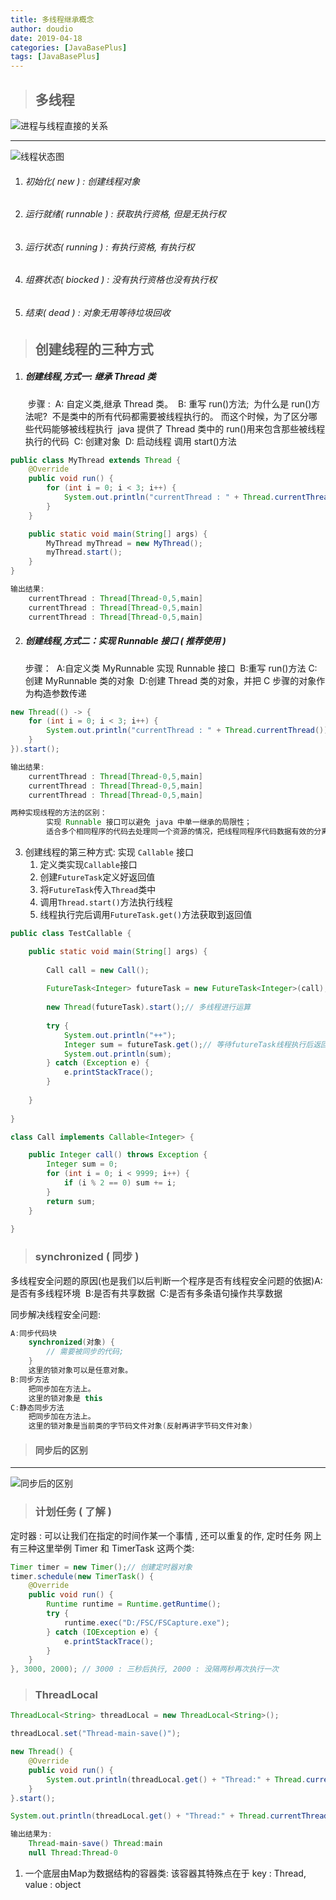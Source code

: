 ```yaml
---
title: 多线程继承概念
author: doudio
date: 2019-04-18
categories: [JavaBasePlus]
tags: [JavaBasePlus]
---
```


> ## 多线程

![进程与线程直接的关系](https://raw.githubusercontent.com/doudio/note/master/JavaBasePlus/img/CourseAndThread.png)

---

![线程状态图](https://raw.githubusercontent.com/doudio/note/master/JavaBasePlus/img/AlibaibaiThreadState.png)

1. ###### 初始化( new ) : 创建线程对象

2. ###### 运行就绪( runnable ) : 获取执行资格, 但是无执行权

3. ###### 运行状态( running ) : 有执行资格, 有执行权

4. ###### 组赛状态( biocked ) : 没有执行资格也没有执行权

5. ###### 结束( dead ) : 对象无用等待垃圾回收



> ## 创建线程的三种方式

1. ##### 创建线程,方式一: 继承 Thread 类

   ​	步骤 : 
   ​		A: 自定义类,继承 Thread 类。
   ​		B: 重写 run()方法;
   ​			为什么是 run()方法呢?
   ​			不是类中的所有代码都需要被线程执行的。
   ​			而这个时候，为了区分哪些代码能够被线程执行
   ​			java 提供了 Thread 类中的 run()用来包含那些被线程执行的代码
   ​		C: 创建对象
   ​		D: 启动线程 调用 start()方法

``` java
public class MyThread extends Thread {
	@Override
	public void run() {
   		for (int i = 0; i < 3; i++) {
   			System.out.println("currentThread : " + Thread.currentThread());
   		}
   	}

   	public static void main(String[] args) {
   		MyThread myThread = new MyThread();
   		myThread.start();
	}
}
```

``` java
输出结果: 
	currentThread : Thread[Thread-0,5,main]
	currentThread : Thread[Thread-0,5,main]
	currentThread : Thread[Thread-0,5,main]
```

2. ##### 创建线程,方式二：实现 Runnable 接口 ( 推荐使用 )
    ​	步骤：
     ​           A:自定义类 MyRunnable 实现 Runnable 接口
     ​           B:重写 run()方法
     ​           C:创建 MyRunnable 类的对象
     ​           D:创建 Thread 类的对象，并把 C 步骤的对象作为构造参数传递

``` java
new Thread(() -> {
    for (int i = 0; i < 3; i++) {
        System.out.println("currentThread : " + Thread.currentThread());
    }
}).start();
```

```java
输出结果: 
    currentThread : Thread[Thread-0,5,main]
    currentThread : Thread[Thread-0,5,main]
    currentThread : Thread[Thread-0,5,main]
```

```java
两种实现线程的方法的区别：
		实现 Runnable 接口可以避免 java 中单一继承的局限性；
		适合多个相同程序的代码去处理同一个资源的情况，把线程同程序代码数据有效的分离
```

3. 创建线程的第三种方式: 实现 `Callable` 接口
   1. 定义类实现`Callable`接口
   2. 创建`FutureTask`定义好返回值
   3. 将`FutureTask`传入`Thread`类中
   4. 调用`Thread.start()`方法执行线程
   5. 线程执行完后调用`FutureTask.get()`方法获取到返回值

```java
public class TestCallable {

	public static void main(String[] args) {
		
		Call call = new Call();
		
		FutureTask<Integer> futureTask = new FutureTask<Integer>(call);
		
		new Thread(futureTask).start();// 多线程进行运算
		
		try {
			System.out.println("++");
			Integer sum = futureTask.get();// 等待futureTask线程执行后返回执行结果
			System.out.println(sum);
		} catch (Exception e) {
			e.printStackTrace();
		}
		
	}
	
}

class Call implements Callable<Integer> {

	public Integer call() throws Exception {
		Integer sum = 0;
		for (int i = 0; i < 9999; i++) {
			if (i % 2 == 0) sum += i;
		}
		return sum;
	}
	
}
```

> ### synchronized ( 同步 )

多线程安全问题的原因(也是我们以后判断一个程序是否有线程安全问题的依据)
​    A:是否有多线程环境
​    B:是否有共享数据
​    C:是否有多条语句操作共享数据

同步解决线程安全问题: 

```java
A:同步代码块
    synchronized(对象) {
    	// 需要被同步的代码;
    } 
	这里的锁对象可以是任意对象。 
B:同步方法
    把同步加在方法上。
    这里的锁对象是 this
C:静态同步方法
    把同步加在方法上。
    这里的锁对象是当前类的字节码文件对象(反射再讲字节码文件对象)
```
> #### 同步后的区别

---

![同步后的区别](https://raw.githubusercontent.com/doudio/note/master/JavaBasePlus/img/synchronized.png)

> ### 计划任务 ( 了解 )

定时器 : 可以让我们在指定的时间作某一个事情 , 还可以重复的作, 定时任务 网上有三种这里举例 Timer 和 TimerTask 这两个类: 


```java
Timer timer = new Timer();// 创建定时器对象
timer.schedule(new TimerTask() {
    @Override
    public void run() {
        Runtime runtime = Runtime.getRuntime();
        try {
            runtime.exec("D:/FSC/FSCapture.exe");
        } catch (IOException e) {
            e.printStackTrace();
        }
    }
}, 3000, 2000); // 3000 : 三秒后执行, 2000 : 没隔两秒再次执行一次
```

> ### ThreadLocal

```java
ThreadLocal<String> threadLocal = new ThreadLocal<String>();

threadLocal.set("Thread-main-save()");

new Thread() {
    @Override
    public void run() {
        System.out.println(threadLocal.get() + "Thread:" + Thread.currentThread().getName());
    }
}.start();

System.out.println(threadLocal.get() + "Thread:" + Thread.currentThread().getName());
```

```java
输出结果为: 
    Thread-main-save() Thread:main
    null Thread:Thread-0
```

1. 一个底层由Map为数据结构的容器类: 该容器其特殊点在于 key : Thread, value : object



